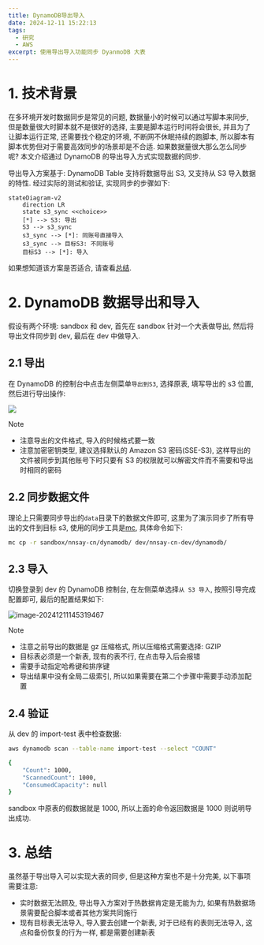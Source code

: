 ```yaml
---
title: DynamoDB导出导入
date: 2024-12-11 15:22:13
tags:
  - 研究
  - AWS
excerpt: 使用导出导入功能同步 DyanmoDB 大表
---
```


# 1. 技术背景

在多环境开发时数据同步是常见的问题, 数据量小的时候可以通过写脚本来同步, 但是数量很大时脚本就不是很好的选择, 主要是脚本运行时间将会很长, 并且为了让脚本运行正常, 还需要找个稳定的环境, 不断网不休眠持续的跑脚本, 所以脚本有脚本优势但对于需要高效同步的场景却是不合适. 如果数据量很大那么怎么同步呢? 本文介绍通过 DynamoDB 的导出导入方式实现数据的同步.

导出导入方案基于: DynamoDB Table 支持将数据导出 S3, 又支持从 S3 导入数据的特性. 经过实际的测试和验证, 实现同步的步骤如下:

```mermaid
stateDiagram-v2
	direction LR
	state s3_sync <<choice>>
	[*] --> S3: 导出
	S3 --> s3_sync
	s3_sync --> [*]: 同账号直接导入
	s3_sync --> 目标S3: 不同账号
	目标S3 --> [*]: 导入
```

如果想知道该方案是否适合, 请查看[总结](#summary).

# 2. DynamoDB 数据导出和导入

假设有两个环境: sandbox 和 dev, 首先在 sandbox 针对一个大表做导出, 然后将导出文件同步到 dev, 最后在 dev 中做导入.

## 2.1 导出

在 DynamoDB 的控制台中点击左侧菜单`导出到S3`, 选择原表, 填写导出的 s3 位置, 然后进行导出操作:

![](https://img.picgo.net/2024/12/11/005508cab3fe1d6ed178001cb7b7da05561138b47d10d8b0.png)

> [!note]
>
> - 注意导出的文件格式, 导入的时候格式要一致
> - 注意加密密钥类型, 建议选择默认的 Amazon S3 密码(SSE-S3), 这样导出的文件被同步到其他账号下时只要有 S3 的权限就可以解密文件而不需要和导出时相同的密码

## 2.2 同步数据文件

理论上只需要同步导出的`data`目录下的数据文件即可, 这里为了演示同步了所有导出的文件到目标 s3, 使用的同步工具是[mc](https://min.io/docs/minio/linux/reference/minio-mc.html), 具体命令如下:

```bash
mc cp -r sandbox/nnsay-cn/dynamodb/ dev/nnsay-cn-dev/dynamodb/
```

## 2.3 导入

切换登录到 dev 的 DynamoDB 控制台, 在左侧菜单选择`从 S3 导入`, 按照引导完成配置即可, 最后的配置结果如下:

![image-20241211145319467](https://img.picgo.net/2024/12/11/image-20241211145319467273678ec15106fbf.png)

> [!note]
>
> - 注意之前导出的数据是 gz 压缩格式, 所以压缩格式需要选择: GZIP
> - 目标表必须是一个新表, 现有的表不行, 在点击导入后会报错
> - 需要手动指定哈希键和排序键
> - 导出结果中没有全局二级索引, 所以如果需要在第二个步骤中需要手动添加配置

## 2.4 验证

从 dev 的 import-test 表中检查数据:

```bash
aws dynamodb scan --table-name import-test --select "COUNT"

{
    "Count": 1000,
    "ScannedCount": 1000,
    "ConsumedCapacity": null
}
```

sandbox 中原表的假数据就是 1000, 所以上面的命令返回数据是 1000 则说明导出成功.

# 3. 总结

<a name="summary"></a>
虽然基于导出导入可以实现大表的同步, 但是这种方案也不是十分完美, 以下事项需要注意:

- 实时数据无法顾及, 导出导入方案对于热数据肯定是无能为力, 如果有热数据场景需要配合脚本或者其他方案共同施行
- 现有目标表无法导入, 导入要去创建一个新表, 对于已经有的表则无法导入, 这点和备份恢复的行为一样, 都是需要创建新表
